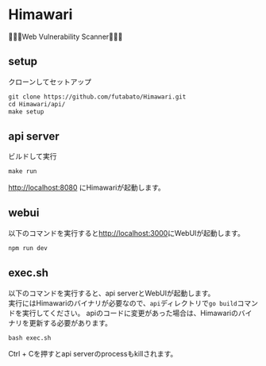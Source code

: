 # Himawari

🌻🌻🌻Web Vulnerability Scanner🌻🌻🌻

## setup

クローンしてセットアップ

```txt
git clone https://github.com/futabato/Himawari.git
cd Himawari/api/
make setup
```

## api server

ビルドして実行

```txt
make run
```

<http://localhost:8080> にHimawariが起動します。

## webui

以下のコマンドを実行すると<http://localhost:3000>にWebUIが起動します。

```txt
npm run dev
```

## exec.sh

以下のコマンドを実行すると、api serverとWebUIが起動します。  
実行にはHimawariのバイナリが必要なので、`api`ディレクトリで`go build`コマンドを実行してください。
apiのコードに変更があった場合は、Himawariのバイナリを更新する必要があります。  

```txt
bash exec.sh
```

Ctrl + Cを押すとapi serverのprocessもkillされます。  

